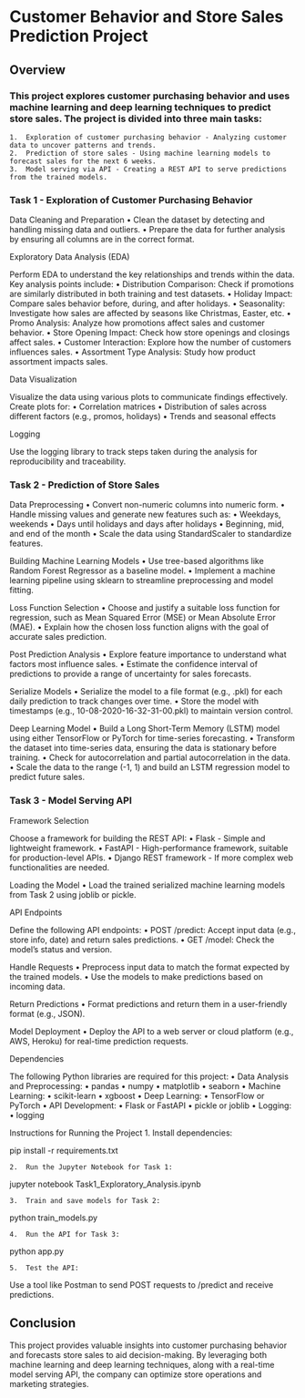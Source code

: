 # Customer Behavior and Store Sales Prediction Project

## Overview

### This project explores customer purchasing behavior and uses machine learning and deep learning techniques to predict store sales. The project is divided into three main tasks:
	1.	Exploration of customer purchasing behavior - Analyzing customer data to uncover patterns and trends.
	2.	Prediction of store sales - Using machine learning models to forecast sales for the next 6 weeks.
	3.	Model serving via API - Creating a REST API to serve predictions from the trained models.



### Task 1 - Exploration of Customer Purchasing Behavior

Data Cleaning and Preparation
	•	Clean the dataset by detecting and handling missing data and outliers.
	•	Prepare the data for further analysis by ensuring all columns are in the correct format.

Exploratory Data Analysis (EDA)

Perform EDA to understand the key relationships and trends within the data. Key analysis points include:
	•	Distribution Comparison: Check if promotions are similarly distributed in both training and test datasets.
	•	Holiday Impact: Compare sales behavior before, during, and after holidays.
	•	Seasonality: Investigate how sales are affected by seasons like Christmas, Easter, etc.
	•	Promo Analysis: Analyze how promotions affect sales and customer behavior.
	•	Store Opening Impact: Check how store openings and closings affect sales.
	•	Customer Interaction: Explore how the number of customers influences sales.
	•	Assortment Type Analysis: Study how product assortment impacts sales.

Data Visualization

Visualize the data using various plots to communicate findings effectively. Create plots for:
	•	Correlation matrices
	•	Distribution of sales across different factors (e.g., promos, holidays)
	•	Trends and seasonal effects

Logging

Use the logging library to track steps taken during the analysis for reproducibility and traceability.

### Task 2 - Prediction of Store Sales

Data Preprocessing
	•	Convert non-numeric columns into numeric form.
	•	Handle missing values and generate new features such as:
	•	Weekdays, weekends
	•	Days until holidays and days after holidays
	•	Beginning, mid, and end of the month
	•	Scale the data using StandardScaler to standardize features.

Building Machine Learning Models
	•	Use tree-based algorithms like Random Forest Regressor as a baseline model.
	•	Implement a machine learning pipeline using sklearn to streamline preprocessing and model fitting.

Loss Function Selection
	•	Choose and justify a suitable loss function for regression, such as Mean Squared Error (MSE) or Mean Absolute Error (MAE).
	•	Explain how the chosen loss function aligns with the goal of accurate sales prediction.

Post Prediction Analysis
	•	Explore feature importance to understand what factors most influence sales.
	•	Estimate the confidence interval of predictions to provide a range of uncertainty for sales forecasts.

Serialize Models
	•	Serialize the model to a file format (e.g., .pkl) for each daily prediction to track changes over time.
	•	Store the model with timestamps (e.g., 10-08-2020-16-32-31-00.pkl) to maintain version control.

Deep Learning Model
	•	Build a Long Short-Term Memory (LSTM) model using either TensorFlow or PyTorch for time-series forecasting.
	•	Transform the dataset into time-series data, ensuring the data is stationary before training.
	•	Check for autocorrelation and partial autocorrelation in the data.
	•	Scale the data to the range (-1, 1) and build an LSTM regression model to predict future sales.

### Task 3 - Model Serving API

Framework Selection

Choose a framework for building the REST API:
	•	Flask - Simple and lightweight framework.
	•	FastAPI - High-performance framework, suitable for production-level APIs.
	•	Django REST framework - If more complex web functionalities are needed.

Loading the Model
	•	Load the trained serialized machine learning models from Task 2 using joblib or pickle.

API Endpoints

Define the following API endpoints:
	•	POST /predict: Accept input data (e.g., store info, date) and return sales predictions.
	•	GET /model: Check the model’s status and version.

Handle Requests
	•	Preprocess input data to match the format expected by the trained models.
	•	Use the models to make predictions based on incoming data.

Return Predictions
	•	Format predictions and return them in a user-friendly format (e.g., JSON).

Model Deployment
	•	Deploy the API to a web server or cloud platform (e.g., AWS, Heroku) for real-time prediction requests.

Dependencies

The following Python libraries are required for this project:
	•	Data Analysis and Preprocessing:
	•	pandas
	•	numpy
	•	matplotlib
	•	seaborn
	•	Machine Learning:
	•	scikit-learn
	•	xgboost
	•	Deep Learning:
	•	TensorFlow or PyTorch
	•	API Development:
	•	Flask or FastAPI
	•	pickle or joblib
	•	Logging:
	•	logging

Instructions for Running the Project
	1.	Install dependencies:

pip install -r requirements.txt

	2.	Run the Jupyter Notebook for Task 1:

jupyter notebook Task1_Exploratory_Analysis.ipynb

	3.	Train and save models for Task 2:

python train_models.py

	4.	Run the API for Task 3:

python app.py

	5.	Test the API:

Use a tool like Postman to send POST requests to /predict and receive predictions.

## Conclusion

This project provides valuable insights into customer purchasing behavior and forecasts store sales to aid decision-making. By leveraging both machine learning and deep learning techniques, along with a real-time model serving API, the company can optimize store operations and marketing strategies.
